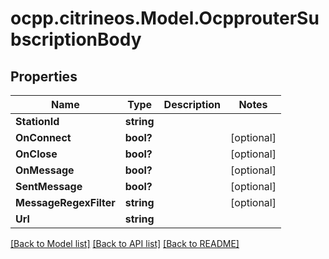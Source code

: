 # ocpp.citrineos.Model.OcpprouterSubscriptionBody
## Properties

Name | Type | Description | Notes
------------ | ------------- | ------------- | -------------
**StationId** | **string** |  | 
**OnConnect** | **bool?** |  | [optional] 
**OnClose** | **bool?** |  | [optional] 
**OnMessage** | **bool?** |  | [optional] 
**SentMessage** | **bool?** |  | [optional] 
**MessageRegexFilter** | **string** |  | [optional] 
**Url** | **string** |  | 

[[Back to Model list]](../README.md#documentation-for-models) [[Back to API list]](../README.md#documentation-for-api-endpoints) [[Back to README]](../README.md)

